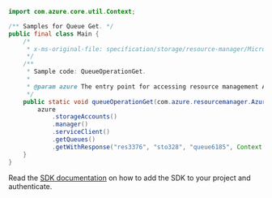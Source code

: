 ```java
import com.azure.core.util.Context;

/** Samples for Queue Get. */
public final class Main {
    /*
     * x-ms-original-file: specification/storage/resource-manager/Microsoft.Storage/stable/2021-04-01/examples/QueueOperationGet.json
     */
    /**
     * Sample code: QueueOperationGet.
     *
     * @param azure The entry point for accessing resource management APIs in Azure.
     */
    public static void queueOperationGet(com.azure.resourcemanager.AzureResourceManager azure) {
        azure
            .storageAccounts()
            .manager()
            .serviceClient()
            .getQueues()
            .getWithResponse("res3376", "sto328", "queue6185", Context.NONE);
    }
}
```

Read the [SDK documentation](https://github.com/Azure/azure-sdk-for-java/blob/azure-resourcemanager_2.11.0/sdk/resourcemanager/azure-resourcemanager/README.md) on how to add the SDK to your project and authenticate.

